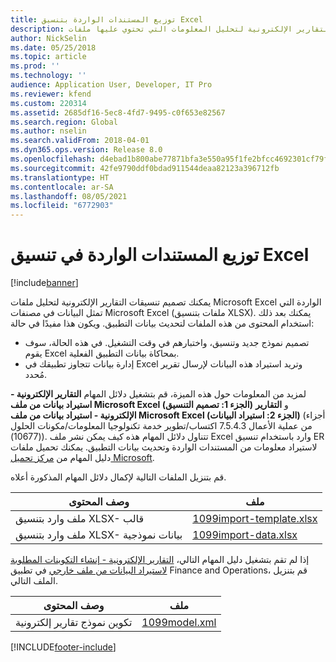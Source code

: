 ```yaml
---
title: توزيع المستندات الواردة بتنسيق Excel
description: يوفر هذا الموضوع معلومات حول تصميم تنسيقات التقارير الإلكترونية لتحليل المعلومات التي تحتوي عليها ملفات Microsoft Excel الواردة.
author: NickSelin
ms.date: 05/25/2018
ms.topic: article
ms.prod: ''
ms.technology: ''
audience: Application User, Developer, IT Pro
ms.reviewer: kfend
ms.custom: 220314
ms.assetid: 2685df16-5ec8-4fd7-9495-c0f653e82567
ms.search.region: Global
ms.author: nselin
ms.search.validFrom: 2018-04-01
ms.dyn365.ops.version: Release 8.0
ms.openlocfilehash: d4ebad1b800abe77871bfa3e550a95f1fe2bfcc4692301cf79fb8b98a0b3f233
ms.sourcegitcommit: 42fe9790ddf0bdad911544deaa82123a396712fb
ms.translationtype: HT
ms.contentlocale: ar-SA
ms.lasthandoff: 08/05/2021
ms.locfileid: "6772903"
---
```

# <a name="parse-incoming-documents-in-excel-format"></a>توزيع المستندات الواردة في تنسيق  Excel

[!include[banner](../includes/banner.md)]

يمكنك تصميم تنسيقات التقارير الإلكترونية لتحليل ملفات Microsoft Excel الواردة التي تمثل البيانات في مصنفات Microsoft Excel (ملفات بتنسيق XLSX). يمكنك بعد ذلك استخدام المحتوى من هذه الملفات لتحديث بيانات التطبيق. ويكون هذا مفيدًا في حالة:

- تصميم نموذج جديد وتنسيق، واختبارهم في وقت التشغيل. في هذه الحالة، سوف يقوم Excel بمحاكاة بيانات التطبيق الفعلية.
- إدارة بيانات تتجاوز تطبيقك في Excel وتريد استيراد هذه البيانات لإرسال تقرير مُحدد.

لمزيد من المعلومات حول هذه الميزة، قم بتشغيل دلائل المهام **التقارير الإلكترونية - استيراد بيانات من ملف Microsoft Excel (الجزء 1: تصميم التنسيق)** و **التقارير الإلكترونية - استيراد بيانات من ملف Microsoft Excel (الجزء 2: استيراد البيانات)** (أجزاء من عملية الأعمال 7.5.4.3 اكتساب/تطوير خدمة تكنولوجيا المعلومات/مكونات الحلول (10677)). تتناول دلائل المهام هذه كيف يمكن نشر ملف Excel وارد باستخدام تنسيق ER لاستيراد معلومات من المستندات الواردة وتحديث بيانات التطبيق. يمكنك تحميل ملفات دليل المهام من [مركز تحميل Microsoft](https://go.microsoft.com/fwlink/?linkid=874684).

قم بتنزيل الملفات التالية لإكمال دلائل المهام المذكورة أعلاه.

| وصف المحتوى                         | ملف                                                                       |
|---------------------------------------------|----------------------------------------------------------------------------|
| ملف وارد بتنسيق XLSX- قالب    | [1099import-template.xlsx](https://go.microsoft.com/fwlink/?linkid=862266) |
| ملف وارد بتنسيق XLSX- بيانات نموذجية | [1099import-data.xlsx](https://go.microsoft.com/fwlink/?linkid=862266)     |

إذا لم تقم بتشغيل دليل المهام التالي، [التقارير الإلكترونية - إنشاء التكوينات المطلوبة لاستيراد البيانات من ملف خارجي‬](./tasks/er-required-configurations-import-data.md) في تطبيق Finance and Operations، قم بتنزيل الملف التالي.

| وصف المحتوى    | ملف                                                            |
|------------------------|-----------------------------------------------------------------|
| تكوين نموذج تقارير إلكترونية | [1099model.xml](https://go.microsoft.com/fwlink/?linkid=862266) |


[!INCLUDE[footer-include](../../../includes/footer-banner.md)]
